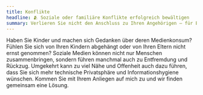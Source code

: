 ```yaml
---
title: Konflikte
headline: 🫂 Soziale oder familiäre Konflikte erfolgreich bewältigen
summary: Verlieren Sie nicht den Anschluss zu Ihren Angehörigen — für Eltern, Großeltern und Familien
---
```


Haben Sie Kinder und machen sich Gedanken über deren Medienkonsum?
Fühlen Sie sich von Ihren Kindern abgehängt oder von Ihren Eltern nicht ernst genommen?
Soziale Medien können nicht nur Menschen zusammenbringen, sondern führen manchmal auch zu Entfremdung und Rückzug.
Umgekehrt kann zu viel Nähe und Offenheit auch dazu führen, dass Sie sich mehr technische Privatsphäre und Informationshygiene wünschen.
Kommen Sie mit Ihrem Anliegen auf mich zu und wir finden gemeinsam eine Lösung.
